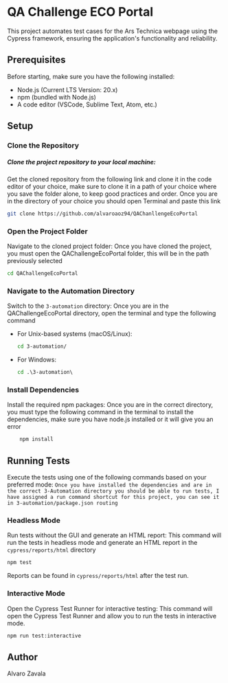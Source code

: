 # QA Challenge ECO Portal

This project automates test cases for the Ars Technica webpage using the Cypress framework, ensuring the application's functionality and reliability.

## Prerequisites

Before starting, make sure you have the following installed:
- Node.js (Current LTS Version: 20.x)
- npm (bundled with Node.js)
- A code editor (VSCode, Sublime Text, Atom, etc.)

## Setup

### Clone the Repository

##### Clone the project repository to your local machine:
Get the cloned repository from the following link and clone it in the code editor of your choice, make sure to clone it in a path of your choice where you save the folder alone, to keep good practices and order. Once you are in the directory of your choice you should open Terminal and paste this link

```bash
git clone https://github.com/alvaroaoz94/QAChanllengeEcoPortal
```

### Open the Project Folder

Navigate to the cloned project folder:
Once you have cloned the project, you must open the QAChallengeEcoPortal folder, this will be in the path previously selected

```bash
cd QAChallengeEcoPortal
```

### Navigate to the Automation Directory

Switch to the `3-automation` directory:
Once you are in the QAChallengeEcoPortal directory, open the terminal and type the following command

- For Unix-based systems (macOS/Linux):
    
    ```bash
    cd 3-automation/
    ```
- For Windows:
    
    ```bat
    cd .\3-automation\
    ```

### Install Dependencies

Install the required npm packages:
Once you are in the correct directory, you must type the following command in the terminal to install the dependencies, make sure you have node.js installed or it will give you an error

```bash
    npm install
```

## Running Tests

Execute the tests using one of the following commands based on your preferred mode:
`
Once you have installed the dependencies and are in the correct 3-Automation directory you should be able to run tests, I have assigned a run command shortcut for this project, you can see it in 3-automation/package.json routing
`

### Headless Mode

Run tests without the GUI and generate an HTML report:
This command will run the tests in headless mode and generate an HTML report in the `cypress/reports/html` directory

```bash
npm test
```

Reports can be found in `cypress/reports/html` after the test run.

### Interactive Mode

Open the Cypress Test Runner for interactive testing:
This command will open the Cypress Test Runner and allow you to run the tests in interactive mode. 
    
```bash
npm run test:interactive
```

## Author

Alvaro Zavala
